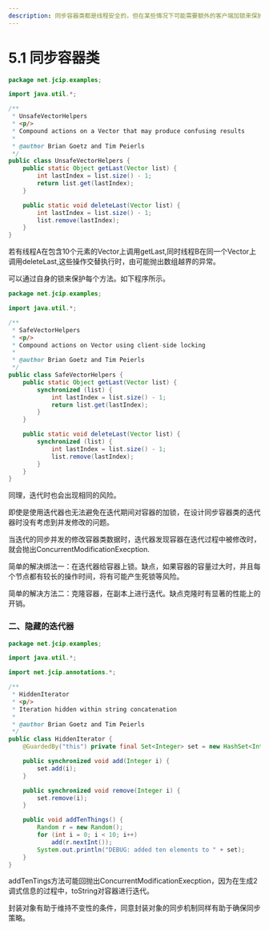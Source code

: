 ```yaml
---
description: 同步容器类都是线程安全的，但在某些情况下可能需要额外的客户端加锁来保护符合操作。
---
```


# 5.1 同步容器类





```java
package net.jcip.examples;

import java.util.*;

/**
 * UnsafeVectorHelpers
 * <p/>
 * Compound actions on a Vector that may produce confusing results
 *
 * @author Brian Goetz and Tim Peierls
 */
public class UnsafeVectorHelpers {
    public static Object getLast(Vector list) {
        int lastIndex = list.size() - 1;
        return list.get(lastIndex);
    }

    public static void deleteLast(Vector list) {
        int lastIndex = list.size() - 1;
        list.remove(lastIndex);
    }
}
```

若有线程A在包含10个元素的Vector上调用getLast,同时线程B在同一个Vector上调用deleteLast,这些操作交替执行时，由可能抛出数组越界的异常。

可以通过自身的锁来保护每个方法。如下程序所示。



```java
package net.jcip.examples;

import java.util.*;

/**
 * SafeVectorHelpers
 * <p/>
 * Compound actions on Vector using client-side locking
 *
 * @author Brian Goetz and Tim Peierls
 */
public class SafeVectorHelpers {
    public static Object getLast(Vector list) {
        synchronized (list) {
            int lastIndex = list.size() - 1;
            return list.get(lastIndex);
        }
    }

    public static void deleteLast(Vector list) {
        synchronized (list) {
            int lastIndex = list.size() - 1;
            list.remove(lastIndex);
        }
    }
}
```

同理，迭代时也会出现相同的风险。

即使是使用迭代器也无法避免在迭代期间对容器的加锁，在设计同步容器类的迭代器时没有考虑到并发修改的问题。

当迭代的同步并发的修改容器类数据时，迭代器发现容器在迭代过程中被修改时，就会抛出ConcurrentModificationExecption.

简单的解决绑法一：在迭代器给容器上锁。缺点，如果容器的容量过大时，并且每个节点都有较长的操作时间，将有可能产生死锁等风险。

简单的解决方法二：克隆容器，在副本上进行迭代。缺点克隆时有显著的性能上的开销。



### 二、隐藏的迭代器



```java
package net.jcip.examples;

import java.util.*;

import net.jcip.annotations.*;

/**
 * HiddenIterator
 * <p/>
 * Iteration hidden within string concatenation
 *
 * @author Brian Goetz and Tim Peierls
 */
public class HiddenIterator {
    @GuardedBy("this") private final Set<Integer> set = new HashSet<Integer>();

    public synchronized void add(Integer i) {
        set.add(i);
    }

    public synchronized void remove(Integer i) {
        set.remove(i);
    }

    public void addTenThings() {
        Random r = new Random();
        for (int i = 0; i < 10; i++)
            add(r.nextInt());
        System.out.println("DEBUG: added ten elements to " + set);
    }
}
```

addTenTings方法可能回抛出ConcurrentModificationExecption，因为在生成2调式信息的过程中，toString对容器进行迭代。

封装对象有助于维持不变性的条件，同意封装对象的同步机制同样有助于确保同步策略。



